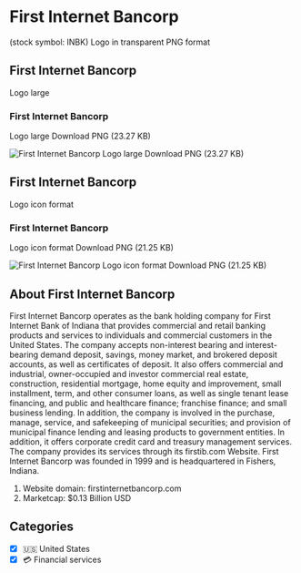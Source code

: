 # First Internet Bancorp
 (stock symbol: INBK) Logo in transparent PNG format

## First Internet Bancorp
 Logo large

### First Internet Bancorp
 Logo large Download PNG (23.27 KB)

![First Internet Bancorp
 Logo large Download PNG (23.27 KB)](/img/orig/INBK_BIG-ada2d2a7.png)

## First Internet Bancorp
 Logo icon format

### First Internet Bancorp
 Logo icon format Download PNG (21.25 KB)

![First Internet Bancorp
 Logo icon format Download PNG (21.25 KB)](/img/orig/INBK-12b6cec5.png)

## About First Internet Bancorp


First Internet Bancorp operates as the bank holding company for First Internet Bank of Indiana that provides commercial and retail banking products and services to individuals and commercial customers in the United States. The company accepts non-interest bearing and interest-bearing demand deposit, savings, money market, and brokered deposit accounts, as well as certificates of deposit. It also offers commercial and industrial, owner-occupied and investor commercial real estate, construction, residential mortgage, home equity and improvement, small installment, term, and other consumer loans, as well as single tenant lease financing, and public and healthcare finance; franchise finance; and small business lending. In addition, the company is involved in the purchase, manage, service, and safekeeping of municipal securities; and provision of municipal finance lending and leasing products to government entities. In addition, it offers corporate credit card and treasury management services. The company provides its services through its firstib.com Website. First Internet Bancorp was founded in 1999 and is headquartered in Fishers, Indiana.

1. Website domain: firstinternetbancorp.com
2. Marketcap: $0.13 Billion USD


## Categories
- [x] 🇺🇸 United States
- [x] 💳 Financial services
